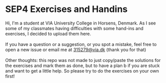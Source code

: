 # SEP4 Exercises and Handins

Hi, I'm a student at VIA University College in Horsens, Denmark. As I see some of my classmates having difficulties with some hand-ins and exercises, I decided to upload them here. 
<br><br>
If you have a question or a suggestion, or you spot a mistake, feel free to open a new issue or email me at 315279@via.dk (thank you for that)
<br><br>
Other thoughts: this repo was not made to just copy/paste the solutions for the exercises and mark them as done, but to have a plan b if you are stuck and want to get a little help. So please try to do the exercises on your own first!
